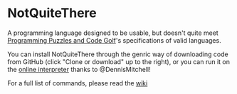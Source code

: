 # NotQuiteThere

A programming language designed to be usable, but doesn't quite meet [Programming Puzzles and Code Golf](https://codegolf.stackexchange.com/)'s specifications of valid languages.

You can install NotQuiteThere through the genric way of downloading code from GitHub (click "Clone or download" up to the right), or you can run it on the [online interpreter](https://tio.run/#nqt) thanks to @DennisMitchell!

For a full list of commands, please read the [wiki](https://github.com/SatansSon/NotQuiteThere/wiki)
